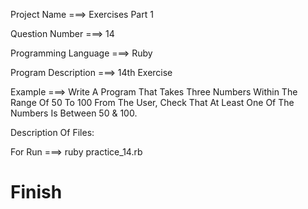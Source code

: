 Project Name ===> Exercises Part 1

Question Number ===> 14

Programming Language ===> Ruby

Program Description ===> 14th Exercise

Example ===> Write A Program That Takes Three Numbers Within The Range Of 50 To 100 From The User, Check That At Least One Of The Numbers Is Between 50 & 100.

Description Of Files:

For Run ===> ruby practice_14.rb

# Finish
